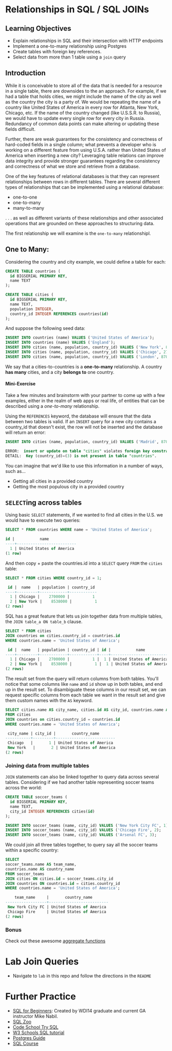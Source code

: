 # Relationships in SQL / SQL JOINs

## Learning Objectives

- Explain relationships in SQL and their intersection with HTTP endpoints
- Implement a one-to-many relationship using Postgres
- Create tables with foreign key references.
- Select data from more than 1 table using a `join` query


## Introduction

While it is conceivable to store all of the data that is needed for a resource in a single table, there are downsides to the an approach. For example, if we had a table that holds cities, we might include the name of the city as well as the country the city is a party of. We would be repeating the name of a country like United States of America in every row for Atlanta, New York, Chicago, etc. If the name of the country changed (like U.S.S.R. to Russia), we would have to update every single row for every city in Russia. Redundancy of common data points can make altering or updating these fields difficult.

Further, there are weak guarantees for the consistency and correctness of hard-coded fields in a single column; what prevents a developer who is working on a different feature from using U.S.A. rather than United States of America when inserting a new city? Leveraging table relations can improve data integrity and provide stronger guarantees regarding the consistency and correctness of what we store and retrieve from a database.


One of the key features of relational databases is that they can represent relationships between rows in different tables.  There are several different types of relationships that can be implemented using a relational database:

- one-to-one
- one-to-many
- many-to-many

. . . as well as different variants of these relationships and other associated operations that are grounded on these approaches to structuring data.

The first relationship we will examine is the `one-to-many` relationshipl.

## One to Many:

Considering the country and city example, we could define a table for each:

```sql
CREATE TABLE countries (
  id BIGSERIAL PRIMARY KEY,
  name TEXT
);

CREATE TABLE cities (
  id BIGSERIAL PRIMARY KEY,
  name TEXT,
  population INTEGER,
  country_id INTEGER REFERENCES countries(id)
);
```

And suppose the following seed data:

```sql
INSERT INTO countries (name) VALUES ('United States of America');
INSERT INTO countries (name) VALUES ('England');
INSERT INTO cities (name, population, country_id) VALUES ('New York', 8538000, 1);
INSERT INTO cities (name, population, country_id) VALUES ('Chicago', 2700000, 1);
INSERT INTO cities (name, population, country_id) VALUES ('London', 8780000, 2);
```

We say that a cities-to-countries is a **one-to-many** relationship. A country **has many** cities, and a city **belongs to** one country.


#### Mini-Exercise
Take a few minutes and brainstorm with your partner to come up with a few examples, either in the realm of web apps or real life, of entities that can be described using a *one-to-many* relationship.

Using the `REFERENCES` keyword, the database will ensure that the data between two tables is valid. If an `INSERT` query for a new city contains a country_id that doesn't exist, the row will not be inserted and the database will return an error:

```sql
INSERT INTO cities (name, population, country_id) VALUES ('Madrid', 8780000, 3);

ERROR:  insert or update on table "cities" violates foreign key constraint "cities_country_id_fkey"
DETAIL:  Key (country_id)=(3) is not present in table "countries".
```

You can imagine that we'd like to use this information in a number of ways, such as...

- Getting all cities in a provided country
- Getting the most populous city in a provided country

## `SELECT`ing across tables

Using basic `SELECT` statements, if we wanted to find all cities in the U.S. we would have to execute two queries:

```sql
SELECT * FROM countries WHERE name = 'United States of America';

id |           name           
----+--------------------------
  1 | United States of America
(1 row)
```

And then copy + paste the countries.id into a `SELECT` query `FROM` the `cities` table:

```sql
SELECT * FROM cities WHERE country_id = 1;

 id |  name   | population | country_id 
----+---------+------------+------------
  1 | Chicago |    2700000 |          1
  2 | New York |    8538000 |          1
(2 rows)
```

SQL has a great feature that lets us join together data from multiple tables, the `JOIN table_a ON table_b` clause.

```sql
SELECT * FROM cities 
JOIN countries on cities.country_id = countries.id 
WHERE countries.name = 'United States of America';

 id |  name   | population | country_id | id |           name           
----+---------+------------+------------+----+--------------------------
  1 | Chicago |    2700000 |          1 |  1 | United States of America
  2 | New York |    8538000 |          1 |  1 | United States of America
(2 rows)
```

The result set from the query will return columns from both tables. You'll notice that some columns like `name` and `id` show up in both tables, and end up in the result set. To disambiguate these columns in our result set, we can request specific columns from each table we want in the result set and give them custom names with the `AS` keyword.

```sql
SELECT cities.name AS city_name, cities.id AS city_id, countries.name AS country_name 
FROM cities 
JOIN countries on cities.country_id = countries.id
WHERE countries.name = 'United States of America';

 city_name | city_id |       country_name       
-----------+---------+--------------------------
 Chicago   |       1 | United States of America
 New York   |       2 | United States of America
(2 rows)
```

### Joining data from multiple tables

`JOIN` statements can also be linked together to query data across several tables. Considering if we had another table representing soccer teams across the world:

```sql
CREATE TABLE soccer_teams (
  id BIGSERIAL PRIMARY KEY,
  name TEXT,
  city_id INTEGER REFERENCES cities(id)
);

INSERT INTO soccer_teams (name, city_id) VALUES ('New York City FC', 1);
INSERT INTO soccer_teams (name, city_id) VALUES ('Chicago Fire', 2);
INSERT INTO soccer_teams (name, city_id) VALUES ('Arsenal FC', 3);
```

We could join all three tables together, to query say all the soccer teams within a specific country:

```sql
SELECT 
soccer_teams.name AS team_name, 
countries.name AS country_name
FROM soccer_teams
JOIN cities ON cities.id = soccer_teams.city_id
JOIN countries ON countries.id = cities.country_id
WHERE countries.name = 'United States of America';

    team_name     |       country_name       
------------------+--------------------------
 New York City FC | United States of America
 Chicago Fire     | United States of America
(2 rows)
```


### Bonus

Check out these awesome [aggregate functions](http://www.postgresqltutorial.com/postgresql-aggregate-functions/)


# Lab Join Queries
- Navigate to `lab` in this repo and follow the directions in the `README`

# Further Practice

- [SQL for Beginners](https://www.codewars.com/collections/sql-for-beginners/): Created by WDI14 graduate and current GA instructor Mike Nabil.
- [SQL Zoo](https://sqlzoo.net/)
- [Code School Try SQL](https://www.codeschool.com/courses/try-sql)
- [W3 Schools SQL tutorial](https://www.w3schools.com/sql/)
- [Postgres Guide](http://postgresguide.com/)
- [SQL Course](http://www.sqlcourse.com/)
